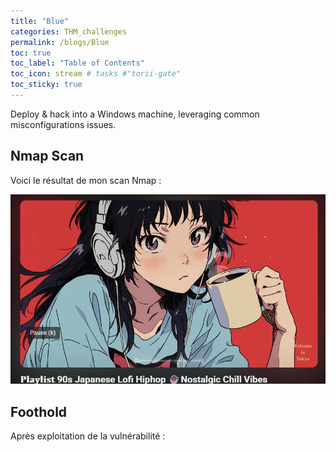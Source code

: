 ```yaml
---
title: "Blue"
categories: THM_challenges
permalink: /blogs/Blue
toc: true
toc_label: "Table of Contents"
toc_icon: stream # tasks #"torii-gate"
toc_sticky: true
---
```

Deploy & hack into a Windows machine, leveraging common misconfigurations issues.

## Nmap Scan

Voici le résultat de mon scan Nmap :

![Nmap Scan](/assets/screenshots/90's.png)

## Foothold

Après exploitation de la vulnérabilité :

